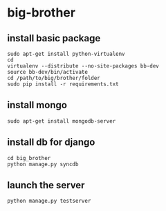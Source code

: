 big-brother
===========

install basic package
---------------------
```
sudo apt-get install python-virtualenv
cd
virtualenv --distribute --no-site-packages bb-dev
source bb-dev/bin/activate
cd /path/to/big/brother/folder
sudo pip install -r requirements.txt
```

install mongo
-------------
```
sudo apt-get install mongodb-server
```

install db for django
---------------------
```
cd big_brother
python manage.py syncdb
```

launch the server
-----------------
```
python manage.py testserver
```
